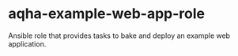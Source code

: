 # aqha-example-web-app-role
Ansible role that provides tasks to bake and deploy an example web application.
